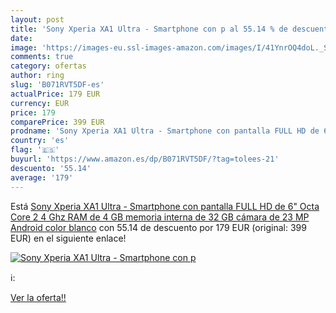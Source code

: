 ```yaml
---
layout: post
title: 'Sony Xperia XA1 Ultra - Smartphone con p al 55.14 % de descuento'
date: 
image: 'https://images-eu.ssl-images-amazon.com/images/I/41YnrOQ4doL._SL200_.jpg'
comments: true
category: ofertas
author: ring
slug: 'B071RVT5DF-es'
actualPrice: 179 EUR
currency: EUR
price: 179
comparePrice: 399 EUR
prodname: 'Sony Xperia XA1 Ultra - Smartphone con pantalla FULL HD de 6"  Octa Core 2 4 Ghz  RAM de 4 GB  memoria interna de 32 GB  cámara de 23 MP  Android   color blanco'
country: 'es'
flag: '🇪🇸'
buyurl: 'https://www.amazon.es/dp/B071RVT5DF/?tag=tolees-21'
descuento: '55.14'
average: '179'
---
```


Está [Sony Xperia XA1 Ultra - Smartphone con pantalla FULL HD de 6"  Octa Core 2 4 Ghz  RAM de 4 GB  memoria interna de 32 GB  cámara de 23 MP  Android   color blanco](https://www.amazon.es/dp/B071RVT5DF/?tag=tolees-21) con 55.14 de descuento por 179 EUR (original: 399 EUR) en el siguiente enlace!

[![Sony Xperia XA1 Ultra - Smartphone con p](https://images-eu.ssl-images-amazon.com/images/I/41YnrOQ4doL._SL200_.jpg)](https://www.amazon.es/dp/B071RVT5DF/?tag=tolees-21)

ℹ️:


[Ver la oferta!!](https://www.amazon.es/dp/B071RVT5DF/?tag=tolees-21)

